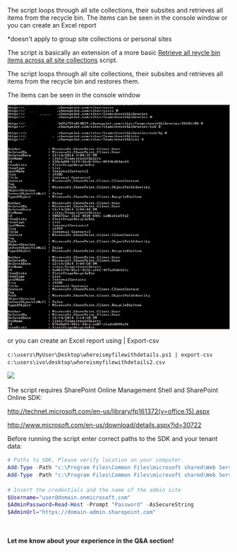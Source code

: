 The script loops through all site collections, their subsites and retrieves all items from the recycle bin. The items can be seen in the console window or you can create an Excel report

*doesn't apply to group site collections or personal sites
 
The script is basically an extension of a more basic [Retrieve all reycle bin items across all site collections](https://gallery.technet.microsoft.com/Retrieve-all-reycle-bin-66bcab5c) script. 

The script loops through all site collections, their subsites and retrieves all items from the recycle bin and restores them. 

The items can be seen in the console window

<img src="../Detailed report on all recycle bin items across all site collections/RecycleAllSiteColl.PNG">

or you can create an Excel report using | Export-csv

```c:\users\MyUser\Desktop\whereismyfilewithdetails.ps1 | export-csv c:\users\ivo\desktop\whereismyfilewithdetails2.csv```

<img src="../Detailed report on all recycle bin items across all site collections/RecycleAllSiteCollReportWithDetails.PNG">
 
The script requires SharePoint Online Management Shell and SharePoint Online SDK:

http://technet.microsoft.com/en-us/library/fp161372(v=office.15).aspx

http://www.microsoft.com/en-us/download/details.aspx?id=30722

Before running the script enter correct paths to the SDK and your tenant data:

```PowerShell
# Paths to SDK. Please verify location on your computer. 
Add-Type -Path "c:\Program Files\Common Files\microsoft shared\Web Server Extensions\15\ISAPI\Microsoft.SharePoint.Client.dll"  
Add-Type -Path "c:\Program Files\Common Files\microsoft shared\Web Server Extensions\15\ISAPI\Microsoft.SharePoint.Client.Runtime.dll"  
 
# Insert the credentials and the name of the admin site 
$Username="user@domain.onmicrosoft.com" 
$AdminPassword=Read-Host -Prompt "Password" -AsSecureString 
$AdminUrl="https://domain-admin.sharepoint.com"
``` 
 
<br/><br/>
<b>Let me know about your experience in the Q&A section!</b>

